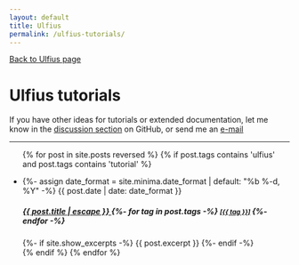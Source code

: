 ```yaml
---
layout: default
title: Ulfius
permalink: /ulfius-tutorials/
---
```


[Back to Ulfius page](/ulfius)

# Ulfius tutorials

If you have other ideas for tutorials or extended documentation, let me know in the [discussion section](https://github.com/babelouest/ulfius/discussions) on GitHub, or send me an [e-mail](mailto:mail@babelouest.io)
<hr/>
<div>
  <ul class="list-group">
  
  {% for post in site.posts reversed %}
    {% if post.tags contains 'ulfius' and post.tags contains 'tutorial' %}
      <li class="list-group-item">
        {%- assign date_format = site.minima.date_format | default: "%b %-d, %Y" -%}
        <span class="">{{ post.date | date: date_format }}</span>
        <h5>
          <a class="" href="{{ post.url | relative_url }}">
            {{ post.title | escape }}
          </a>
          {%- for tag in post.tags -%}
            <small class="text-muted">
              <a href="/tags/{{ tag }}" class="tag-link">[{{ tag }}]</a>
            </small>
          {%- endfor -%}
        </h5>
        {%- if site.show_excerpts -%}
          {{ post.excerpt }}
        {%- endif -%}
      </li>
    {% endif %}
  {% endfor %}
  
  </ul>

</div>
